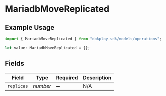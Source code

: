 # MariadbMoveReplicated

## Example Usage

```typescript
import { MariadbMoveReplicated } from "dokploy-sdk/models/operations";

let value: MariadbMoveReplicated = {};
```

## Fields

| Field              | Type               | Required           | Description        |
| ------------------ | ------------------ | ------------------ | ------------------ |
| `replicas`         | *number*           | :heavy_minus_sign: | N/A                |